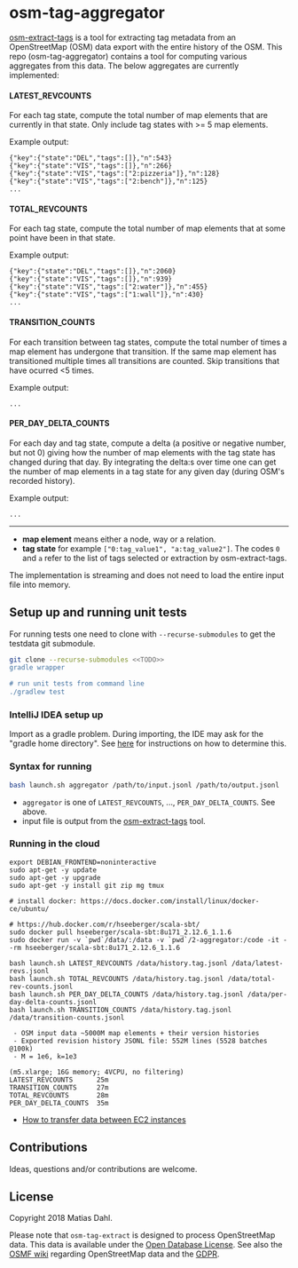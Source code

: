 # osm-tag-aggregator

[osm-extract-tags](https://github.com/tagdynamics-org/osm-extract-tags) is a tool
for extracting tag metadata from an OpenStreetMap (OSM) data export with the entire
history of the OSM. This repo (osm-tag-aggregator) contains a tool for computing
various aggregates from this data. The below aggregates are currently implemented:

#### LATEST_REVCOUNTS

For each tag state, compute the total number of map elements that are currently in 
that state. Only include tag states with >= 5 map elements.

Example output:

```
{"key":{"state":"DEL","tags":[]},"n":543}
{"key":{"state":"VIS","tags":[]},"n":266}
{"key":{"state":"VIS","tags":["2:pizzeria"]},"n":128}
{"key":{"state":"VIS","tags":["2:bench"]},"n":125}
...
```

#### TOTAL_REVCOUNTS
For each tag state, compute the total number of map elements that at some point have 
been in that state.

Example output:

```
{"key":{"state":"DEL","tags":[]},"n":2060}
{"key":{"state":"VIS","tags":[]},"n":939}
{"key":{"state":"VIS","tags":["2:water"]},"n":455}
{"key":{"state":"VIS","tags":["1:wall"]},"n":430}
...
```

#### TRANSITION_COUNTS

For each transition between tag states, compute the total number of times a map element
has undergone that transition. If the same map element has transitioned multiple times
all transitions are counted. Skip transitions that have ocurred <5 times.

Example output:

```
...
```

#### PER_DAY_DELTA_COUNTS

For each day and tag state, compute a delta (a positive or negative number, but not 0) giving
how the number of map elements with the tag state has changed during that day. By integrating the delta:s over time one can get the number of map elements in a tag state for any given day (during OSM's recorded history).

Example output:

```
...
```

------

 - **map element** means either a node, way or a relation.
 - **tag state** for example `["0:tag_value1", "a:tag_value2"]`. The codes `0` and `a` refer to the list of
 tags selected or extraction by osm-extract-tags.

The implementation is streaming and does not need to load the entire input file into memory.

## Setup up and running unit tests

For running tests one need to clone with `--recurse-submodules` to get the testdata git submodule.

```bash
git clone --recurse-submodules <<TODO>>
gradle wrapper

# run unit tests from command line
./gradlew test
```

### IntelliJ IDEA setup up
Import as a gradle problem. During importing, the IDE may ask for the "gradle home directory". See [here](https://stackoverflow.com/questions/18495474/how-to-define-gradles-home-in-idea) for instructions on how to determine this.

### Syntax for running

```bash
bash launch.sh aggregator /path/to/input.jsonl /path/to/output.jsonl
```

 - `aggregator` is one of `LATEST_REVCOUNTS`, ..., `PER_DAY_DELTA_COUNTS`. See above.
 - input file is output from the [osm-extract-tags](https://github.com/tagdynamics-org/osm-extract-tags) tool.


### Running in the cloud

```
export DEBIAN_FRONTEND=noninteractive
sudo apt-get -y update
sudo apt-get -y upgrade
sudo apt-get -y install git zip mg tmux

# install docker: https://docs.docker.com/install/linux/docker-ce/ubuntu/

# https://hub.docker.com/r/hseeberger/scala-sbt/
sudo docker pull hseeberger/scala-sbt:8u171_2.12.6_1.1.6
sudo docker run -v `pwd`/data/:/data -v `pwd`/2-aggregator:/code -it --rm hseeberger/scala-sbt:8u171_2.12.6_1.1.6

bash launch.sh LATEST_REVCOUNTS /data/history.tag.jsonl /data/latest-revs.jsonl
bash launch.sh TOTAL_REVCOUNTS /data/history.tag.jsonl /data/total-rev-counts.jsonl
bash launch.sh PER_DAY_DELTA_COUNTS /data/history.tag.jsonl /data/per-day-delta-counts.jsonl
bash launch.sh TRANSITION_COUNTS /data/history.tag.jsonl /data/transition-counts.jsonl
```

```
 - OSM input data ~5000M map elements + their version histories
 - Exported revision history JSONL file: 552M lines (5528 batches @100k)
 - M = 1e6, k=1e3

(m5.xlarge; 16G memory; 4VCPU, no filtering)
LATEST_REVCOUNTS      25m
TRANSITION_COUNTS     27m
TOTAL_REVCOUNTS       28m
PER_DAY_DELTA_COUNTS  35m
```

 - [How to transfer data between EC2 instances](http://blog.e-zest.com/how-to-do-scp-from-one-ec2-instance-to-another-ec2-instance/)

## Contributions

Ideas, questions and/or contributions are welcome.

## License

Copyright 2018 Matias Dahl.

Please note that `osm-tag-extract` is designed to process OpenStreetMap data. This 
data is available under the [Open Database License](https://openstreetmap.org/copyright). 
See also the [OSMF wiki](https://wiki.openstreetmap.org/wiki/GDPR) regarding OpenStreetMap
data and the [GDPR](https://gdpr-info.eu/).

